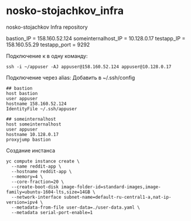 # nosko-stojachkov_infra
nosko-stojachkov Infra repository

bastion_IP = 158.160.52.124
someinternalhost_IP = 10.128.0.17
testapp_IP = 158.160.55.29
testapp_port = 9292


Подключение к в одну команду:
```
ssh -i ~/appuser -AJ appuser@158.160.52.124 appuser@10.128.0.17
```


Подключение через alias:
Добавить в ~/.ssh/config
```
## bastion
host bastion
user appuser
hostname 158.160.52.124
IdentityFile ~/.ssh/appuser

## someinternalhost
host someinternalhost
user appuser
hostname 10.128.0.17
proxyjump bastion
```

Создание инстанса
```
yc compute instance create \
  --name reddit-app \
  --hostname reddit-app \
  --memory=4 \
  --core-fraction=20 \
  --create-boot-disk image-folder-id=standard-images,image-family=ubuntu-1604-lts,size=14GB \
  --network-interface subnet-name=default-ru-central1-a,nat-ip-version=ipv4 \
  --metadata-from-file user-data=./user-data.yaml \
  --metadata serial-port-enable=1
```
